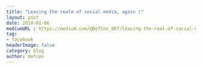 ```yaml
---
title: "Leaving the realm of social media, again !"
layout: post
date: 2018-01-06
mediumURL : https://medium.com/@DefCon_007/leaving-the-real-of-social-media-again-ae8d071b5765?source=rss-ffc6d65d7566------2
tag:
- facebook
headerImage: false
category: blog
author: defcon
---
```

        